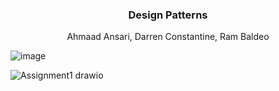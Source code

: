 <div align="center">

  <h3 align="center">Design Patterns</h3>

  <p align="center">
    Ahmaad Ansari, Darren Constantine, Ram Baldeo
  </p>
</div>


![image](https://user-images.githubusercontent.com/88805493/194464327-de68c138-cdd8-47f3-a695-4ed45a2359bb.png)

![Assignment1 drawio](https://user-images.githubusercontent.com/88805493/194464409-5138cbf3-fdd6-4699-9b36-9d9311a6becc.png)



